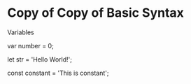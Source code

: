 # Copy of Copy of Basic Syntax

Variables

var number = 0;

let str = 'Hello World!';

const constant = 'This is constant';
